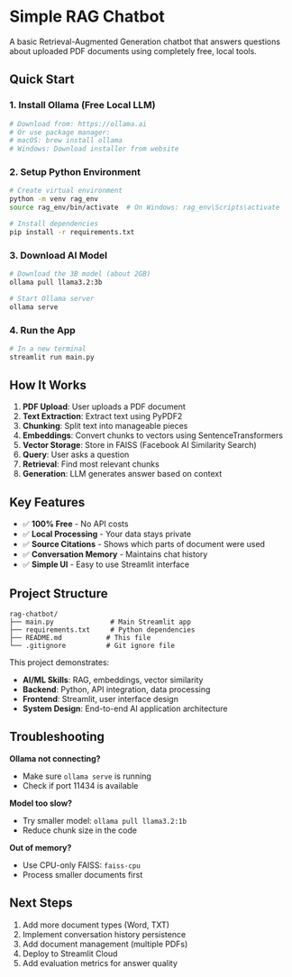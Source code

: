 # Simple RAG Chatbot

A basic Retrieval-Augmented Generation chatbot that answers questions about uploaded PDF documents using completely free, local tools.

## Quick Start

### 1. Install Ollama (Free Local LLM)
```bash
# Download from: https://ollama.ai
# Or use package manager:
# macOS: brew install ollama
# Windows: Download installer from website
```

### 2. Setup Python Environment
```bash
# Create virtual environment
python -m venv rag_env
source rag_env/bin/activate  # On Windows: rag_env\Scripts\activate

# Install dependencies
pip install -r requirements.txt
```

### 3. Download AI Model
```bash
# Download the 3B model (about 2GB)
ollama pull llama3.2:3b

# Start Ollama server
ollama serve
```

### 4. Run the App
```bash
# In a new terminal
streamlit run main.py
```

## How It Works

1. **PDF Upload**: User uploads a PDF document
2. **Text Extraction**: Extract text using PyPDF2
3. **Chunking**: Split text into manageable pieces
4. **Embeddings**: Convert chunks to vectors using SentenceTransformers
5. **Vector Storage**: Store in FAISS (Facebook AI Similarity Search)
6. **Query**: User asks a question
7. **Retrieval**: Find most relevant chunks
8. **Generation**: LLM generates answer based on context

## Key Features

- ✅ **100% Free** - No API costs
- ✅ **Local Processing** - Your data stays private
- ✅ **Source Citations** - Shows which parts of document were used
- ✅ **Conversation Memory** - Maintains chat history
- ✅ **Simple UI** - Easy to use Streamlit interface

## Project Structure
```
rag-chatbot/
├── main.py              # Main Streamlit app
├── requirements.txt     # Python dependencies
├── README.md           # This file
└── .gitignore          # Git ignore file
```

This project demonstrates:
- **AI/ML Skills**: RAG, embeddings, vector similarity
- **Backend**: Python, API integration, data processing
- **Frontend**: Streamlit, user interface design
- **System Design**: End-to-end AI application architecture

## Troubleshooting

**Ollama not connecting?**
- Make sure `ollama serve` is running
- Check if port 11434 is available

**Model too slow?**
- Try smaller model: `ollama pull llama3.2:1b`
- Reduce chunk size in the code

**Out of memory?**
- Use CPU-only FAISS: `faiss-cpu`
- Process smaller documents first

## Next Steps

1. Add more document types (Word, TXT)
2. Implement conversation history persistence
3. Add document management (multiple PDFs)
4. Deploy to Streamlit Cloud
5. Add evaluation metrics for answer quality
